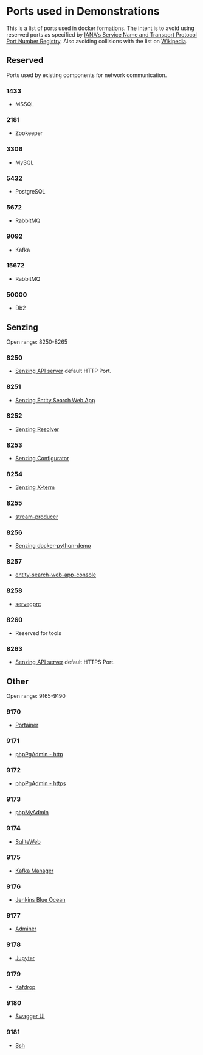 # Ports used in Demonstrations

This is a list of ports used in docker formations.
The intent is to avoid using reserved ports as specified by
[IANA's Service Name and Transport Protocol Port Number Registry](http://www.iana.org/assignments/service-names-port-numbers/service-names-port-numbers.txt).
Also avoiding collisions with the list on [Wikipedia](https://en.wikipedia.org/wiki/List_of_TCP_and_UDP_port_numbers).

## Reserved

Ports used by existing components for network communication.

### 1433

- MSSQL

### 2181

- Zookeeper

### 3306

- MySQL

### 5432

- PostgreSQL

### 5672

- RabbitMQ

### 9092

- Kafka

### 15672

- RabbitMQ

### 50000

- Db2

## Senzing

Open range: 8250-8265

### 8250

- [Senzing API server](https://github.com/Senzing/senzing-api-server) default HTTP Port.

### 8251

- [Senzing Entity Search Web App](https://github.com/Senzing/entity-search-web-app)

### 8252

- [Senzing Resolver](https://github.com/Senzing/resolver)

### 8253

- [Senzing Configurator](https://github.com/Senzing/configurator)

### 8254

- [Senzing X-term](https://github.com/Senzing/docker-xterm)

### 8255

- [stream-producer](https://github.com/Senzing/stream-producer)

### 8256

- [Senzing docker-python-demo](https://github.com/Senzing/docker-python-demo)

### 8257

- [entity-search-web-app-console](https://github.com/Senzing/entity-search-web-app-console)

### 8258

- [servegprc](https://github.com/Senzing/servegprc)

### 8260

- Reserved for tools

### 8263

- [Senzing API server](https://github.com/Senzing/senzing-api-server) default HTTPS Port.

## Other

Open range: 9165-9190

### 9170

- [Portainer](https://www.portainer.io/)

### 9171

- [phpPgAdmin - http](http://phppgadmin.sourceforge.net/doku.php)

### 9172

- [phpPgAdmin - https](http://phppgadmin.sourceforge.net/doku.php)

### 9173

- [phpMyAdmin](https://www.phpmyadmin.net/)

### 9174

- [SqliteWeb](https://github.com/coleifer/sqlite-web)

### 9175

- [Kafka Manager](https://github.com/yahoo/kafka-manager)

### 9176

- [Jenkins Blue Ocean](https://github.com/Senzing/knowledge-base/blob/main/WHATIS/jenkins-blue-ocean.md)

### 9177

- [Adminer](https://github.com/Senzing/docker-adminer)

### 9178

- [Jupyter](https://github.com/Senzing/docker-jupyter)

### 9179

- [Kafdrop](https://github.com/obsidiandynamics/kafdrop)

### 9180

- [Swagger UI](https://github.com/swagger-api/swagger-ui)

### 9181

- [Ssh](https://github.com/Sensing/sshd)
